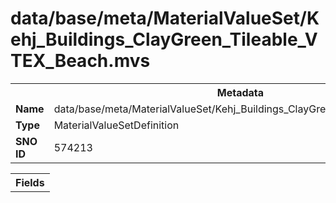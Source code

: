 <h1>data/base/meta/MaterialValueSet/Kehj_Buildings_ClayGreen_Tileable_VTEX_Beach.mvs</h1><table><tr><th colspan="100%">Metadata</th></tr><tr><td><b>Name</b></td><td>data/base/meta/MaterialValueSet/Kehj_Buildings_ClayGreen_Tileable_VTEX_Beach.mvs</td></tr><tr><td><b>Type</b></td><td>MaterialValueSetDefinition</td></tr><tr><td><b>SNO ID</b></td><td>574213</td></tr></table>

<table><tr><th colspan="100%">Fields</th></tr></table>

